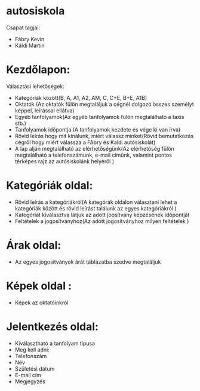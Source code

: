 # autosiskola
  Csapat tagjai:
- Fábry Kevin
- Káldi Martin

# Kezdőlapon:

  Választási lehetőségek:
- Kategóriák között(B, A, A1, A2, AM, C, C+E, B+E, A1B)
- Oktatók (Az oktatók fülön megtaláljuk a cégnél dolgozó összes személyt képpel, leírással ellátva)
- Egyéb tanfolyamok(Az egyéb tanfolyamok fülön megtalálható a taxis stb.)
- Tanfolyamok időpontja (A tanfolyamok kezdete és vége ki van írva)
- Rövid leírás hogy mit kínálunk, miért válassz minket(Rövid bemutatkozás cégről hogy miért válassza a FAbry és Kaldi autósiskolát)
- A lap alján megtalálható az elérhetőségünk(Az elérhetőség fülön megtalálható a telefonszámunk, e-mail címünk, valamint pontos térképes rajz az autósiskolánk helyéről  )


# Kategóriák oldal:
- Rövid leírás a kategóriákról(A kategórák oldalon választani lehet a kategóriák között és rövid leírást találunk az egyes kategóriákról   )
- Kategóriát kiválasztva látjuk az adott joosítvány képzésének időpontját
- Feltételek a jogosítványhoz(Az adott jogosítványhoz milyen feltételek  )


# Árak oldal:
- Az egyes jogosítványok árát táblázatba szedve megtaláljuk


# Képek oldal :
- Képek az oktatóinkról


# Jelentkezés oldal: 
- Kíválasztható a tanfolyam típusa
- Meg kell adni:
- Telefonszám
- Név
- Születési dátum
- E-mail cím
- Megjegyzés 









